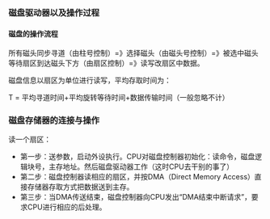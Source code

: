### 磁盘驱动器以及操作过程

#### 磁盘的操作流程

所有磁头同步寻道（由柱号控制）=》选择磁头（由磁头号控制）=》被选中磁头等待扇区到达磁头下方（由扇区控制）=》读写改扇区中数据。

磁盘信息以扇区为单位进行读写，平均存取时间为：

T = 平均寻道时间+平均旋转等待时间+数据传输时间（一般忽略不计）

### 磁盘存储器的连接与操作

读一个扇区：

- 第一步：送参数，启动外设执行。CPU对磁盘控制器初始化：读命令，磁盘逻辑块号，主存地址。然后磁盘驱动器工作（这时CPU去干别的事了）
- 第二步：磁盘控制器读相应的扇区，并按DMA（Direct Memory Access）直接存储器存取方式把数据送到主存。
- 第三步：当DMA传送结束，磁盘控制器向CPU发出“DMA结束中断请求”，要求CPU进行相应的后处理。